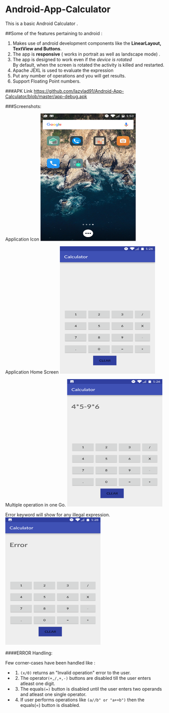 # Android-App-Calculator

This is a basic Android Calculator .

##Some of the features pertaining to android : 
1. Makes use of android development components like the **LinearLayout, TextView and Buttons**.
2. The app is **responsive** ( works in portrait as well as landscape mode) .
3. The app is designed to work even if the *device is rotated*  
By default, when the screen is rotated the activity is killed and restarted. 
4. Apache JEXL is used to evaluate the expression
5. Put any number of operations and you will get results.
6. Support Floating Point numbers.

###APK Link
https://github.com/lazylad91/Android-App-Calculator/blob/master/app-debug.apk

###Screenshots:

Application Icon
<img src="https://github.com/lazylad91/Android-App-Calculator/blob/master/Screenshots/AppIcon.png" width="300" height="400">

Application Home Screen
<img src="https://github.com/lazylad91/Android-App-Calculator/blob/master/Screenshots/AppMainPage.png" width="300" height="400">

Multiple operation in one Go.
<img src="https://github.com/lazylad91/Android-App-Calculator/blob/master/Screenshots/TestCase3-MultipleOperation.png" width="300" height="400">

Error keyword will show for any illegal expression.
<img src="https://github.com/lazylad91/Android-App-Calculator/blob/master/Screenshots/ErrorCondition1_Result.png" width="300" height="400">


####ERROR Handling:

Few corner-cases have been handled like :
* 1. `(x/0)` returns an "Invalid operation" error to the user.
* 2. The operator`(+,/,+,-)` buttons are disabled till the user enters atleast one digit.
* 3. The equals`(=)` button is disabled until the user enters two operands and atleast one single operator.
* 4. If user performs operations like `(a//b" or "a++b")` then the equals(=) button is disabled. 
